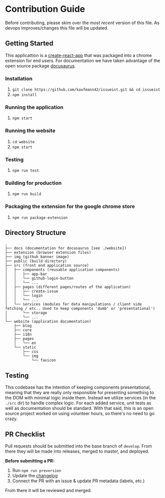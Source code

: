 # Contribution Guide

Before contributing, please skim over the *most recent* version of this file. As devops improves/changes this file will be updated.


## Getting Started

This applicattion is a [create-react-app](https://github.com/facebook/create-react-app) that was packaged into a chrome extension for end users. For documentation we have taken advantage of the open source package [docusaurus](https://docusaurus.io/).

### Installation

1. `git clone https://github.com/kaufmann42/issueist.git && cd issueist`
2. `npm install`

### Running the application

1. `npm start`

### Running the website

1. `cd website`
2. `npm start`

### Testing

1. `npm run test`


### Building for production

1. `npm run build`

### Packaging the extension for the google chrome store

1. `npm run package-extension`


## Directory Structure

```
.
├── docs (documentation for docusaurus [see ./website])
├── extension (browser extension files)
├── img (github banner image)
├── public (build directory)
├── src (front end application source)
│   ├── components (reusable application components)
│   │   ├── app-bar
│   │   └── github-login-button
│   │   └── ...
│   ├── pages (different pages/routes of the application)
│   │   ├── create-issue
│   │   └── login
│   │   └── ...
│   └── services (modules for data manipulations / client side fetching / etc.. Used to keep components 'dumb' or 'presentational')
│       └── storage
│       └── ...
└── website (application documentation)
    ├── blog
    ├── core
    ├── i18n
    ├── pages
    │   └── en
    └── static
        ├── css
        └── img
            └── favicon
```

## Testing

This codebase has the intention of keeping components presentational, meaning that they are really only responsible for presenting something to the DOM with minimal logic inside them. Instead we utilize services (in the `./src` dir) to handle complex logic. For each added service, unit tests as well as documentation should be standard. With that said, this is an open source project worked on using volunteer hours, so there's no need to go crazy.

## PR Checklist

Pull requests should be submitted into the base branch of `develop`. From there they will be made into releases, merged to master, and deployed.

**Before submitting a PR:**

1. Run `npm run preversion`
2. Update the [changelog](./CHANGELOG.md)
3. Connect the PR with an issue & update PR metadata (labels, etc.)

From there it will be reviewed and merged.
